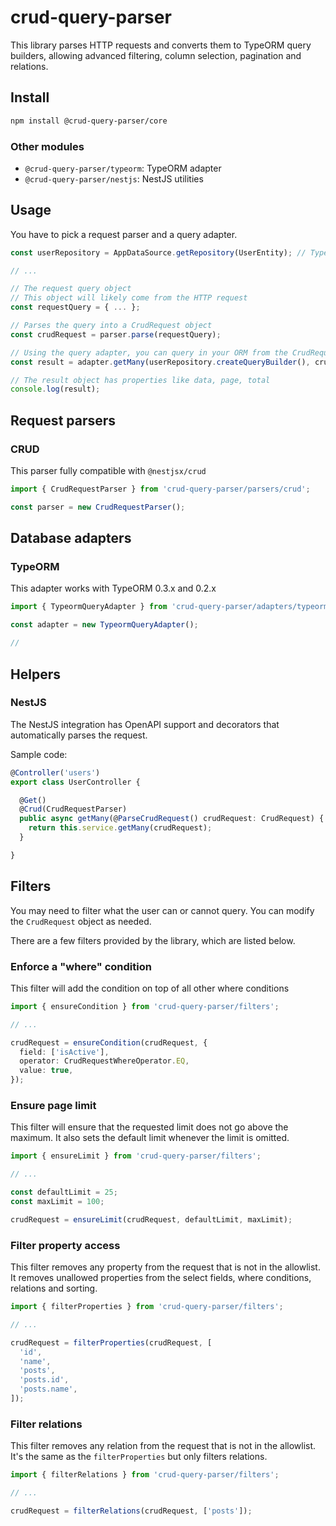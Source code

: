 # crud-query-parser

This library parses HTTP requests and converts them to TypeORM query builders, allowing advanced filtering, column selection, pagination and relations.

## Install

```sh
npm install @crud-query-parser/core
```

### Other modules

- `@crud-query-parser/typeorm`: TypeORM adapter
- `@crud-query-parser/nestjs`: NestJS utilities

## Usage

You have to pick a request parser and a query adapter.

```ts
const userRepository = AppDataSource.getRepository(UserEntity); // TypeORM repository

// ...

// The request query object
// This object will likely come from the HTTP request
const requestQuery = { ... };  

// Parses the query into a CrudRequest object
const crudRequest = parser.parse(requestQuery);

// Using the query adapter, you can query in your ORM from the CrudRequest
const result = adapter.getMany(userRepository.createQueryBuilder(), crudRequest); // GetManyResult<UserEntity>

// The result object has properties like data, page, total
console.log(result);
```

## Request parsers

### CRUD

This parser fully compatible with `@nestjsx/crud`

```ts
import { CrudRequestParser } from 'crud-query-parser/parsers/crud';

const parser = new CrudRequestParser();
```

## Database adapters

### TypeORM

This adapter works with TypeORM 0.3.x and 0.2.x

```ts
import { TypeormQueryAdapter } from 'crud-query-parser/adapters/typeorm';

const adapter = new TypeormQueryAdapter();

// 
```

## Helpers

### NestJS

The NestJS integration has OpenAPI support and decorators that automatically parses the request.

Sample code:

```ts
@Controller('users')
export class UserController {

  @Get()
  @Crud(CrudRequestParser)
  public async getMany(@ParseCrudRequest() crudRequest: CrudRequest) {
    return this.service.getMany(crudRequest);
  }

}
```

## Filters

You may need to filter what the user can or cannot query. You can modify the `CrudRequest` object as needed.

There are a few filters provided by the library, which are listed below.

### Enforce a "where" condition

This filter will add the condition on top of all other where conditions

```ts
import { ensureCondition } from 'crud-query-parser/filters';

// ...

crudRequest = ensureCondition(crudRequest, {
  field: ['isActive'],
  operator: CrudRequestWhereOperator.EQ,
  value: true,
});
```

### Ensure page limit

This filter will ensure that the requested limit does not go above the maximum.
It also sets the default limit whenever the limit is omitted. 

```ts
import { ensureLimit } from 'crud-query-parser/filters';

// ...

const defaultLimit = 25;
const maxLimit = 100;

crudRequest = ensureLimit(crudRequest, defaultLimit, maxLimit);
```

### Filter property access

This filter removes any property from the request that is not in the allowlist.
It removes unallowed properties from the select fields, where conditions, relations and sorting.

```ts
import { filterProperties } from 'crud-query-parser/filters';

// ...

crudRequest = filterProperties(crudRequest, [
  'id',
  'name',
  'posts',
  'posts.id',
  'posts.name',
]);
```

### Filter relations

This filter removes any relation from the request that is not in the allowlist.
It's the same as the `filterProperties` but only filters relations.

```ts
import { filterRelations } from 'crud-query-parser/filters';

// ...

crudRequest = filterRelations(crudRequest, ['posts']);
```
